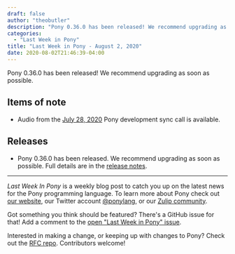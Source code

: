 ```yaml
---
draft: false
author: "theobutler"
description: "Pony 0.36.0 has been released! We recommend upgrading as soon as possible."
categories:
  - "Last Week in Pony"
title: "Last Week in Pony - August 2, 2020"
date: 2020-08-02T21:46:39-04:00
---
```


Pony 0.36.0 has been released! We recommend upgrading as soon as possible.
<!--more-->

## Items of note

- Audio from the [July 28, 2020](https://sync-recordings.ponylang.io/r/2020_07_28.m4a) Pony development sync call is available.

## Releases

- Pony 0.36.0 has been released. We recommend upgrading as soon as possible. Full details are in the [release notes](https://github.com/ponylang/ponyc/releases/tag/0.36.0).

---

_Last Week In Pony_ is a weekly blog post to catch you up on the latest news for the Pony programming language. To learn more about Pony check out [our website](https://ponylang.io), our Twitter account [@ponylang](https://twitter.com/ponylang), or our [Zulip community](https://ponylang.zulipchat.com).

Got something you think should be featured? There's a GitHub issue for that! Add a comment to the [open "Last Week in Pony" issue](https://github.com/ponylang/ponylang.github.io/issues?q=is%3Aissue+is%3Aopen+label%3Alast-week-in-pony).

Interested in making a change, or keeping up with changes to Pony? Check out the [RFC repo](https://github.com/ponylang/rfcs). Contributors welcome!
